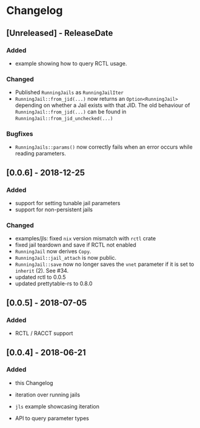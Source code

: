 # Changelog

## [Unreleased] - ReleaseDate

### Added

* example showing how to query RCTL usage.

### Changed

* Published `RunningJails` as `RunningJailIter`
* `RunningJail::from_jid(...)` now returns an `Option<RunningJail>` depending on
  whether a Jail exists with that JID. The old behaviour of
  `RunningJail::from_jid(...)` can be found in
  `RunningJail::from_jid_unchecked(...)`

### Bugfixes
* `RunningJails::params()` now correctly fails when an error occurs while
  reading parameters.

## [0.0.6] - 2018-12-25

### Added
* support for setting tunable jail parameters
* support for non-persistent jails

### Changed
* examples/jls: fixed `nix` version mismatch with `rctl` crate
* fixed jail teardown and save if RCTL not enabled
* `RunningJail` now derives `Copy`.
* `RunningJail::jail_attach` is now public.
* `RunningJail::save` now no longer saves the `vnet` parameter if it is set to
  `inherit` (2). See #34.
* updated rctl to 0.0.5
* updated prettytable-rs to 0.8.0

## [0.0.5] - 2018-07-05

### Added
* RCTL / RACCT support

## [0.0.4] - 2018-06-21

### Added
* this Changelog

* iteration over running jails
* `jls` example showcasing iteration
* API to query parameter types
